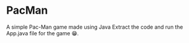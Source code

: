# PacMan
A simple Pac-Man game made using Java
Extract the code and run the App.java file for the game 😁.
